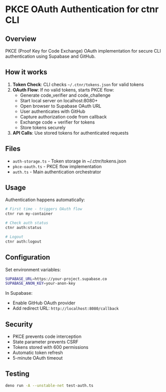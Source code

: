 # PKCE OAuth Authentication for ctnr CLI

## Overview

PKCE (Proof Key for Code Exchange) OAuth implementation for secure CLI authentication using Supabase and GitHub.

## How it works

1. **Token Check**: CLI checks `~/.ctnr/tokens.json` for valid tokens
2. **OAuth Flow**: If no valid tokens, starts PKCE flow:
   - Generate code_verifier and code_challenge
   - Start local server on localhost:8080+
   - Open browser to Supabase OAuth URL
   - User authenticates with GitHub
   - Capture authorization code from callback
   - Exchange code + verifier for tokens
   - Store tokens securely
3. **API Calls**: Use stored tokens for authenticated requests

## Files

- `auth-storage.ts` - Token storage in ~/.ctnr/tokens.json
- `pkce-oauth.ts` - PKCE flow implementation
- `auth.ts` - Main authentication orchestrator

## Usage

Authentication happens automatically:

```bash
# First time - triggers OAuth flow
ctnr run my-container

# Check auth status
ctnr auth:status

# Logout
ctnr auth:logout
```

## Configuration

Set environment variables:

```bash
SUPABASE_URL=https://your-project.supabase.co
SUPABASE_ANON_KEY=your-anon-key
```

In Supabase:

- Enable GitHub OAuth provider
- Add redirect URL: `http://localhost:8080/callback`

## Security

- PKCE prevents code interception
- State parameter prevents CSRF
- Tokens stored with 600 permissions
- Automatic token refresh
- 5-minute OAuth timeout

## Testing

```bash
deno run -A --unstable-net test-auth.ts
```
